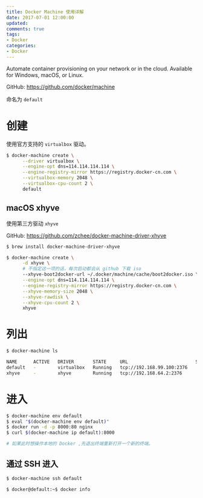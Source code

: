 ```yaml
---
title: Docker Machine 使用详解
date: 2017-07-01 12:00:00
updated:
comments: true
tags:
- Docker
categories:
- Docker
---
```


Automate container provisioning on your network or in the cloud. Available for Windows, macOS, or Linux.

GitHub: https://github.com/docker/machine

<!--more-->

命名为 `default`

# 创建

使用官方支持的 `virtualbox` 驱动。

```bash
$ docker-machine create \
      --driver virtualbox \
      --engine-opt dns=114.114.114.114 \
      --engine-registry-mirror https://registry.docker-cn.com \
      --virtualbox-memory 2048 \
      --virtualbox-cpu-count 2 \
      default
```

## macOS xhyve

使用第三方驱动 `xhyve`

GitHub: https://github.com/zchee/docker-machine-driver-xhyve

```bash
$ brew install docker-machine-driver-xhyve

$ docker-machine create \
      -d xhyve \
      # 不指定这一项的话，每次启动都会从 github 下载 iso
      --xhyve-boot2docker-url ~/.docker/machine/cache/boot2docker.iso \
      --engine-opt dns=114.114.114.114 \
      --engine-registry-mirror https://registry.docker-cn.com \
      --xhyve-memory-size 2048 \
      --xhyve-rawdisk \
      --xhyve-cpu-count 2 \
      xhyve
```

# 列出

```bash
$ docker-machine ls

NAME      ACTIVE   DRIVER       STATE     URL                         SWARM   DOCKER        ERRORS
default   -        virtualbox   Running   tcp://192.168.99.100:2376           v17.10.0-ce
xhyve     -        xhyve        Running   tcp://192.168.64.2:2376             v17.10.0-ce
```

# 进入

```bash
$ docker-machine env default
$ eval "$(docker-machine env default)"
$ docker run -d -p 8000:80 nginx
$ curl $(docker-machine ip default):8000

# 如果此时想操作本地的 Docker ,先退出终端重新打开一个新的终端。
```

## 通过 SSH 进入

```bash
$ docker-machine ssh default

$ docker@default:~$ docker info
```
